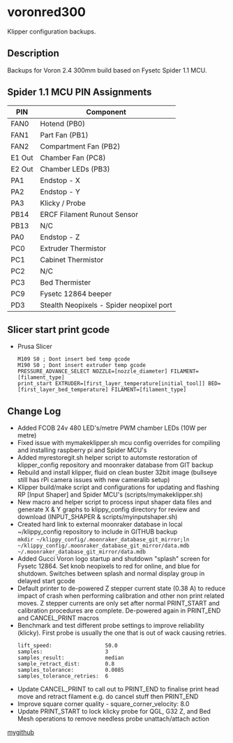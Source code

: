 # voronred300

Klipper configuration backups.

## Description

Backups for Voron 2.4 300mm build based on Fysetc Spider 1.1 MCU.

## Spider 1.1 MCU PIN Assignments

|PIN|Component
|-|-
|FAN0|     Hotend (PB0)
|FAN1|     Part Fan (PB1)
|FAN2|     Compartment Fan (PB2)
|E1 Out|   Chamber Fan (PC8)
|E2 Out|   Chamber LEDs (PB3)
|PA1|      Endstop - X
|PA2|      Endstop - Y
|PA3|      Klicky / Probe
|PB14|     ERCF Filament Runout Sensor
|PB13|     N/C
|PA0|      Endstop - Z
|PC0|      Extruder Thermistor
|PC1|      Cabinet Thermistor
|PC2|      N/C
|PC3|      Bed Thermister
|PC9|      Fysetc 12864 beeper
|PD3|      Stealth Neopixels - Spider neopixel port

## Slicer start print gcode

* Prusa Slicer <br>
  ```
  M109 S0 ; Dont insert bed temp gcode
  M190 S0 ; Dont insert extruder temp gcode
  PRESSURE_ADVANCE_SELECT NOZZLE=[nozzle_diameter] FILAMENT=[filament_type]
  print_start EXTRUDER=[first_layer_temperature[initial_tool]] BED=[first_layer_bed_temperature] FILAMENT=[filament_type]
  ``` 

## Change Log


* Added FCOB 24v 480 LED's/metre PWM chamber LEDs (10W per metre)
* Fixed issue with mymakeklipper.sh mcu config overrides for compiling and installing raspberry pi and Spider MCU's 
* Added myrestoregit.sh helper script to automste restoration of klipper_config repository and moonraker database from GIT backup
* Rebuild and install klipper, fluid on clean buster 32bit image (bullseye still has rPi camera issues with new cameralib setup)
* Klipper build/make script and configurations for updating and flashing RP [Input Shaper] and Spider MCU's (scripts/mymakeklipper.sh)
* New macro and helper script to process input shaper data files and generate X & Y graphs to klippy_config directory for review and download (INPUT_SHAPER & scripts/myinputshaper.sh)
* Created hard link to external moonraker database in local ~/klippy_config repository to include in GITHUB backup <br>
```mkdir ~/klippy_config/.moonraker_database_git_mirror;ln ~/klippy_config/.moonraker_database_git_mirror/data.mdb ~/.moonraker_database_git_mirror/data.mdb```
* Added Gucci Voron logo startup and shutdown "splash" screen for Fysetc 12864. Set knob neopixels to red for online, and blue for shutdown.  Switches between splash and normal display group in delayed start gcode 
* Default printer to de-powered Z stepper current state (0.38 A) to reduce impact of crash when performing calibration and other non print related moves. Z stepper currents are only set after normal PRINT_START and calibration procedures are complete. De-powered again in PRINT_END and CANCEL_PRINT macros
* Benchmark and test different probe settings to improve reliability (klicky). First probe is usually the one that is out of wack causing retries. <br>
  ```speed:                     7.5
  lift_speed:                 50.0
  samples:                    3
  samples_result:             median
  sample_retract_dist:        0.8
  samples_tolerance:          0.0085
  samples_tolerance_retries:  6
  ```
* Update CANCEL_PRINT to call out to PRINT_END to finalise print head move and retract filament e.g. do cancel stuff then PRINT_END
* Improve square corner quality - square_corner_velocity: 8.0
* Update PRINT_START to lock klicky probe for QGL, G32 Z, and Bed Mesh operations to remove needless probe unattach/attach action 

[mygithub](https://github.com/nigelpjames)

